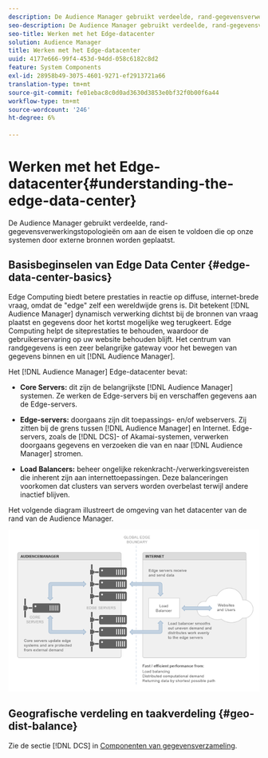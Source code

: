 ```yaml
---
description: De Audience Manager gebruikt verdeelde, rand-gegevensverwerkingstopologieën om aan de eisen te voldoen die op onze systemen door externe bronnen worden geplaatst.
seo-description: De Audience Manager gebruikt verdeelde, rand-gegevensverwerkingstopologieën om aan de eisen te voldoen die op onze systemen door externe bronnen worden geplaatst.
seo-title: Werken met het Edge-datacenter
solution: Audience Manager
title: Werken met het Edge-datacenter
uuid: 4177e666-99f4-453d-94dd-058c6182c8d2
feature: System Components
exl-id: 28958b49-3075-4601-9271-ef2913721a66
translation-type: tm+mt
source-git-commit: fe01ebac8c0d0ad3630d3853e0bf32f0b00f6a44
workflow-type: tm+mt
source-wordcount: '246'
ht-degree: 6%

---
```


# Werken met het Edge-datacenter{#understanding-the-edge-data-center}

De Audience Manager gebruikt verdeelde, rand-gegevensverwerkingstopologieën om aan de eisen te voldoen die op onze systemen door externe bronnen worden geplaatst.

## Basisbeginselen van Edge Data Center {#edge-data-center-basics}

<!-- 

c_compedge.xml

 -->

Edge Computing biedt betere prestaties in reactie op diffuse, internet-brede vraag, omdat de &quot;edge&quot; zelf een wereldwijde grens is. Dit betekent [!DNL Audience Manager] dynamisch verwerking dichtst bij de bronnen van vraag plaatst en gegevens door het kortst mogelijke weg terugkeert. Edge Computing helpt de siteprestaties te behouden, waardoor de gebruikerservaring op uw website behouden blijft. Het centrum van randgegevens is een zeer belangrijke gateway voor het bewegen van gegevens binnen en uit [!DNL Audience Manager].

Het [!DNL Audience Manager] Edge-datacenter bevat:

* **Core Servers:** dit zijn de belangrijkste  [!DNL Audience Manager] systemen. Ze werken de Edge-servers bij en verschaffen gegevens aan de Edge-servers.

* **Edge-servers:** doorgaans zijn dit toepassings- en/of webservers. Zij zitten bij de grens tussen [!DNL Audience Manager] en Internet. Edge-servers, zoals de [!DNL DCS]- of Akamai-systemen, verwerken doorgaans gegevens en verzoeken die van en naar [!DNL Audience Manager] stromen.

* **Load Balancers:** beheer ongelijke rekenkracht-/verwerkingsvereisten die inherent zijn aan internettoepassingen. Deze balanceringen voorkomen dat clusters van servers worden overbelast terwijl andere inactief blijven.

Het volgende diagram illustreert de omgeving van het datacenter van de rand van de Audience Manager.

![](assets/edge_data_center.png)

## Geografische verdeling en taakverdeling {#geo-dist-balance}

Zie de sectie [!DNL DCS] in [Componenten van gegevensverzameling](../../reference/system-components/components-data-collection.md).
